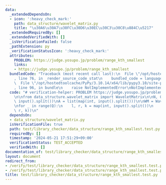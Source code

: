 ```yaml
---
data:
  _extendedDependsOn:
  - icon: ':heavy_check_mark:'
    path: data_structure/wavelet_matrix.py
    title: "\u30A6\u30A7\u30FC\u30D6\u30EC\u30C3\u30C8\u884C\u5217"
  _extendedRequiredBy: []
  _extendedVerifiedWith: []
  _isVerificationFailed: false
  _pathExtension: py
  _verificationStatusIcon: ':heavy_check_mark:'
  attributes:
    PROBLEM: https://judge.yosupo.jp/problem/range_kth_smallest
    links:
    - https://judge.yosupo.jp/problem/range_kth_smallest
  bundledCode: "Traceback (most recent call last):\n  File \"/opt/hostedtoolcache/PyPy/3.10.14/x64/lib/pypy3.10/site-packages/onlinejudge_verify/documentation/build.py\"\
    , line 76, in _render_source_code_stat\n    bundled_code = language.bundle(\n\
    \  File \"/opt/hostedtoolcache/PyPy/3.10.14/x64/lib/pypy3.10/site-packages/onlinejudge_verify/languages/python.py\"\
    , line 96, in bundle\n    raise NotImplementedError\nNotImplementedError\n"
  code: "# verification-helper: PROBLEM https://judge.yosupo.jp/problem/range_kth_smallest\n\
    \n\nfrom data_structure.wavelet_matrix import WaveletMatrix\n\nN, Q = map(int,\
    \ input().split())\nA = list(map(int, input().split()))\n\nWM = WaveletMatrix(A)\n\
    \nfor _ in range(Q):\n    l, r, k = map(int, input().split())\n    print(WM.quantile(l,\
    \ r, k))\n"
  dependsOn:
  - data_structure/wavelet_matrix.py
  isVerificationFile: true
  path: test/library_checker/data_structure/range_kth_smallest.test.py
  requiredBy: []
  timestamp: '2024-05-21 17:51:29+09:00'
  verificationStatus: TEST_ACCEPTED
  verifiedWith: []
documentation_of: test/library_checker/data_structure/range_kth_smallest.test.py
layout: document
redirect_from:
- /verify/test/library_checker/data_structure/range_kth_smallest.test.py
- /verify/test/library_checker/data_structure/range_kth_smallest.test.py.html
title: test/library_checker/data_structure/range_kth_smallest.test.py
---
```


